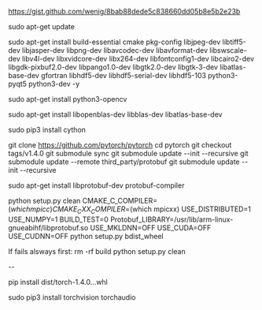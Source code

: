 https://gist.github.com/wenig/8bab88dede5c838660dd05b8e5b2e23b

sudo apt-get update

sudo apt-get install build-essential cmake pkg-config libjpeg-dev libtiff5-dev libjasper-dev libpng-dev libavcodec-dev libavformat-dev libswscale-dev libv4l-dev libxvidcore-dev libx264-dev libfontconfig1-dev libcairo2-dev libgdk-pixbuf2.0-dev libpango1.0-dev libgtk2.0-dev libgtk-3-dev libatlas-base-dev gfortran libhdf5-dev libhdf5-serial-dev libhdf5-103 python3-pyqt5 python3-dev -y

sudo apt-get install python3-opencv

sudo apt-get install libopenblas-dev libblas-dev libatlas-base-dev

sudo pip3 install cython

git clone https://github.com/pytorch/pytorch
cd pytorch
git checkout tags/v1.4.0
git submodule sync
git submodule update --init --recursive
git submodule update --remote third_party/protobuf
git submodule update --init --recursive

sudo apt-get install libprotobuf-dev protobuf-compiler

python setup.py clean
CMAKE_C_COMPILER=$(which mpicc) CMAKE_CXX_COMPILER=$(which mpicxx) USE_DISTRIBUTED=1 USE_NUMPY=1 BUILD_TEST=0 Protobuf_LIBRARY=/usr/lib/arm-linux-gnueabihf/libprotobuf.so USE_MKLDNN=OFF USE_CUDA=OFF USE_CUDNN=OFF python setup.py bdist_wheel

If fails alsways first:
rm -rf build
python setup.py clean

--

pip install dist/torch-1.4.0...whl

sudo pip3 install torchvision torchaudio

